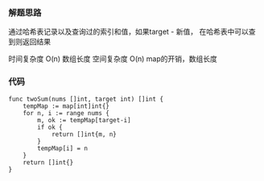 ### 解题思路
通过哈希表记录以及查询过的索引和值，如果target - 新值，
在哈希表中可以查到则返回结果

时间复杂度 O(n) 数组长度
空间复杂度 O(n) map的开销，数组长度


### 代码
```golang
func twoSum(nums []int, target int) []int {
	tempMap := map[int]int{}
	for n, i := range nums {
		m, ok := tempMap[target-i]
		if ok {
			return []int{m, n}
		}
		tempMap[i] = n
	}
	return []int{}
}
```